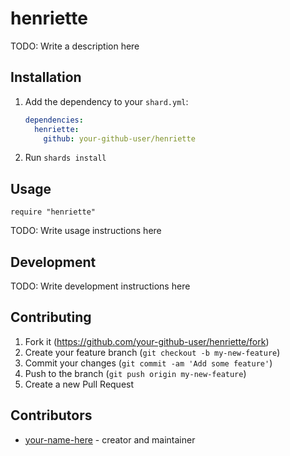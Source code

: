 # henriette

TODO: Write a description here

## Installation

1. Add the dependency to your `shard.yml`:

   ```yaml
   dependencies:
     henriette:
       github: your-github-user/henriette
   ```

2. Run `shards install`

## Usage

```crystal
require "henriette"
```

TODO: Write usage instructions here

## Development

TODO: Write development instructions here

## Contributing

1. Fork it (<https://github.com/your-github-user/henriette/fork>)
2. Create your feature branch (`git checkout -b my-new-feature`)
3. Commit your changes (`git commit -am 'Add some feature'`)
4. Push to the branch (`git push origin my-new-feature`)
5. Create a new Pull Request

## Contributors

- [your-name-here](https://github.com/your-github-user) - creator and maintainer
